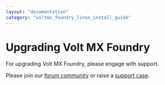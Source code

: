 ```yaml
---
layout: "documentation"
category: "voltmx_foundry_linux_install_guide"
---
```

                          

<!-- You are here: Upgrading Volt MX Foundry -->

Upgrading Volt MX Foundry
========================

For upgrading Volt MX Foundry, please engage with support. 

Please join our [forum community](https://support.hcltechsw.com/community?id=community_forum&sys_id=1cdf6e1a1bf31898beab64e6ec4bcbae) or raise a [support case](https://support.hcltechsw.com/csm).

<!-- This section explains upgrading Volt MX Foundry Components through the installer. For an upgrade to work, the minimum installation version should be Foundry 7.x.GA / 8.4.X.GA.

> **_Important:_** Before you upgrade Foundry, refer to the [Certified and Supported Configurations]({{ site.baseurl }}/docs/documentation/Foundry/voltmxfoundry_supported_devices_os_browsers/Content/Introduction.html), and make sure that you upgrade the underlying software stack. For example, to upgrade to Foundry V9 ServicePack 1, you first need to upgrade MySQL to version 5.7.

> **_Note:_** If you are using Volt MX Foundry 6.5.X you must first upgrade to a 7.X version using the latest 7.X installer available at the [downloads archive](https://community.hclvoltmx.com/downloads/archive) page.

*   [Prerequisites for Upgrade from Foundry 7.x to Foundry 8.x](UpgradePrereqs.html): While upgrading Foundry 7.0/7.1 to Foundry V8.x for any selected database, you must remove the version\_rank column from the schema\_version table in the `idglobaldb` before the upgrade.
*   [Upgrading Volt MX Foundry to V9 or later](Upgrading_VoltMX_Foundry_SP1.html): You can upgrade to Volt MX Foundry V9 by providing the existing Foundry database details.
*   [Upgrading the Custom Metrics](CustomMetrics.html) -->
